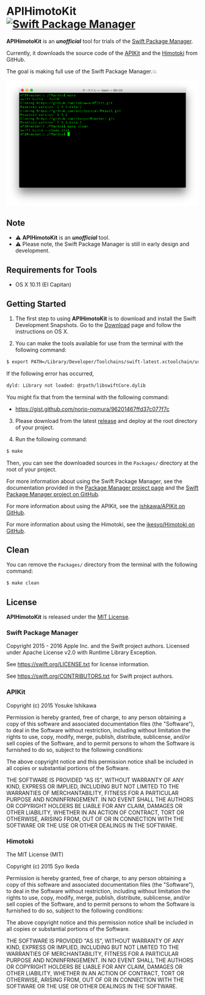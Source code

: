 # APIHimotoKit [![Swift Package Manager](https://img.shields.io/badge/Swift%20Package%20Manager-compatible-brightgreen.svg)](https://github.com/apple/swift-package-manager)

__APIHimotoKit__ is an ___unofficial___ tool for trials of the [Swift Package Manager](https://github.com/apple/swift-package-manager/blob/master/README.md).

Currently, it downloads the source code of the [APIKit](https://github.com/ishkawa/APIKit) and the [Himotoki](https://github.com/ikesyo/Himotoki) from GitHub.

The goal is making full use of the Swift Package Manager.💥

<img src="./Documentation/Images/screenshot.png">

## Note

- ⚠️ __APIHimotoKit__ is an ___unofficial___ tool. 
- ⚠️ Please note, the Swift Package Manager is still in early design and development.

## Requirements for Tools

- OS X 10.11 (El Capitan)

## Getting Started

1. The first step to using __APIHimotoKit__ is to download and install the Swift Development Snapshots. Go to the [Download](https://swift.org/download/#snapshots) page and follow the instructions on OS X.

2. You can make the tools available for use from the terminal with the following command:
  
  ```bash
  $ export PATH=/Library/Developer/Toolchains/swift-latest.xctoolchain/usr/bin:"${PATH}"
  ```
  If the following error has occurred,

  ```bash
  dyld: Library not loaded: @rpath/libswiftCore.dylib
  ```
  
  You might fix that from the terminal with the following command:
  
  - https://gist.github.com/norio-nomura/96201467ffd37c077f7c
  
3. Please download from the latest [release](https://github.com/JPMartha/APIHimotoKit/releases) and deploy at the root directory of your project. 

4. Run the following command:

  ```bash
  $ make
  ```
  
  Then, you can see the downloaded sources in the `Packages/` directory at the root of your project.
    
  For more information about using the Swift Package Manager, see the documentation provided in the [Package Manager project page](https://swift.org/package-manager/) and the [Swift Package Manager project on GitHub](https://github.com/apple/swift-package-manager).
  
  For more information about using the APIKit, see the [ishkawa/APIKit on GitHub](https://github.com/ishkawa/APIKit).
  
  For more information about using the Himotoki, see the [ikesyo/Himotoki on GitHub](https://github.com/ikesyo/Himotoki).
  
## Clean

  You can remove the `Packages/` directory from the terminal with the following command:
  
  ```bash
  $ make clean
  ```

## License

__APIHimotoKit__ is released under the [MIT License](LICENSE.md).

### Swift Package Manager

Copyright 2015 - 2016 Apple Inc. and the Swift project authors. Licensed under Apache License v2.0 with Runtime Library Exception.

See https://swift.org/LICENSE.txt for license information.

See https://swift.org/CONTRIBUTORS.txt for Swift project authors.

### APIKit

Copyright (c) 2015 Yosuke Ishikawa

Permission is hereby granted, free of charge, to any person obtaining a copy of this software and associated documentation files (the "Software"), to deal in the Software without restriction, including without limitation the rights to use, copy, modify, merge, publish, distribute, sublicense, and/or sell copies of the Software, and to permit persons to whom the Software is furnished to do so, subject to the following conditions:

The above copyright notice and this permission notice shall be included in all copies or substantial portions of the Software.

THE SOFTWARE IS PROVIDED "AS IS", WITHOUT WARRANTY OF ANY KIND, EXPRESS OR IMPLIED, INCLUDING BUT NOT LIMITED TO THE WARRANTIES OF MERCHANTABILITY, FITNESS FOR A PARTICULAR PURPOSE AND NONINFRINGEMENT. IN NO EVENT SHALL THE AUTHORS OR COPYRIGHT HOLDERS BE LIABLE FOR ANY CLAIM, DAMAGES OR OTHER LIABILITY, WHETHER IN AN ACTION OF CONTRACT, TORT OR OTHERWISE, ARISING FROM, OUT OF OR IN CONNECTION WITH THE SOFTWARE OR THE USE OR OTHER DEALINGS IN THE SOFTWARE.

### Himotoki

The MIT License (MIT)

Copyright (c) 2015 Syo Ikeda

Permission is hereby granted, free of charge, to any person obtaining a copy of this software and associated documentation files (the "Software"), to deal in the Software without restriction, including without limitation the rights to use, copy, modify, merge, publish, distribute, sublicense, and/or sell copies of the Software, and to permit persons to whom the Software is furnished to do so, subject to the following conditions:

The above copyright notice and this permission notice shall be included in all copies or substantial portions of the Software.

THE SOFTWARE IS PROVIDED "AS IS", WITHOUT WARRANTY OF ANY KIND, EXPRESS OR IMPLIED, INCLUDING BUT NOT LIMITED TO THE WARRANTIES OF MERCHANTABILITY, FITNESS FOR A PARTICULAR PURPOSE AND NONINFRINGEMENT. IN NO EVENT SHALL THE AUTHORS OR COPYRIGHT HOLDERS BE LIABLE FOR ANY CLAIM, DAMAGES OR OTHER LIABILITY, WHETHER IN AN ACTION OF CONTRACT, TORT OR OTHERWISE, ARISING FROM, OUT OF OR IN CONNECTION WITH THE SOFTWARE OR THE USE OR OTHER DEALINGS IN THE SOFTWARE.
